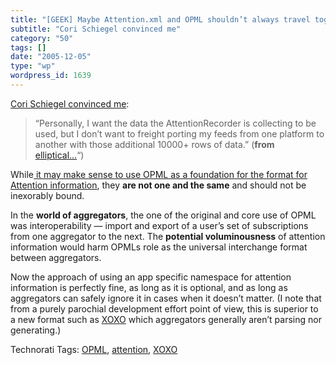 ```yaml
---
title: "[GEEK] Maybe Attention.xml and OPML shouldn’t always travel together"
subtitle: "Cori Schiegel convinced me"
category: "50"
tags: []
date: "2005-12-05"
type: "wp"
wordpress_id: 1639
---
```

[Cori Schiegel convinced me](http://kinrowan.net/blog/wp/archives/2005/12/02/attention-in-opml-nick-bradbury-on-attentiontech):

> “Personally, I want the data the AttentionRecorder is collecting to be used, but I don’t want to freight porting my feeds from one platform to another with those additional 10000+ rows of data.” (**from** [elliptical…](http://kinrowan.net/blog/wp/archives/2005/12/02/attention-in-opml-nick-bradbury-on-attentiontech)“)

While[ it may make sense to use OPML as a foundation for the format for Attention information](http://nick.typepad.com/blog/2005/11/an_attention_na_1.html), they **are not one and the same** and should not be inexorably bound. 

In the **world of aggregators**, the one of the original and core use of OPML was interoperability — import and export of a user’s set of subscriptions from one aggregator to the next. The **potential voluminousness** of attention information would harm OPMLs role as the universal interchange format between aggregators.

Now the approach of using an app specific namespace for attention information is perfectly fine, as long as it is optional, and as long as aggregators can safely ignore it in cases when it doesn’t matter. (I note that from a purely parochial development effort point of view, this is superior to a new format such as [XOXO](http://en.wikipedia.org/wiki/XOXO) which aggregators generally aren’t parsing nor generating.)

Technorati Tags: [OPML](http://www.technorati.com/tag/OPML), [attention](http://www.technorati.com/tag/attention), [XOXO](http://www.technorati.com/tag/XOXO)